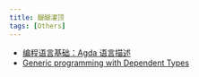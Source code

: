 ```yaml
---
title: 醍醐灌顶
tags: [Others]
---
```


- [编程语言基础：Agda 语言描述](https://agda-zh.github.io/PLFA-zh/)
- [Generic programming with Dependent Types](https://www.seas.upenn.edu/~sweirich/ssgip/)
